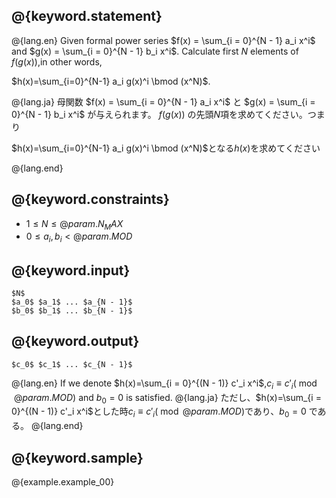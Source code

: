 ## @{keyword.statement}

@{lang.en}
Given formal power series $f(x) = \sum_{i = 0}^{N - 1} a_i x^i$ and $g(x) = \sum_{i = 0}^{N - 1} b_i x^i$.
Calculate first $N$ elements of $f(g(x))$,in other words,

$h(x)=\sum_{i=0}^{N-1} a_i g(x)^i \bmod (x^N)$.


@{lang.ja}
母関数 $f(x) = \sum_{i = 0}^{N - 1} a_i x^i$ と $g(x) = \sum_{i = 0}^{N - 1} b_i x^i$ が与えられます。
$f(g(x))$ の先頭$N$項を求めてください。つまり

$h(x)=\sum_{i=0}^{N-1} a_i g(x)^i \bmod (x^N)$となる$h(x)$を求めてください


@{lang.end}

## @{keyword.constraints}

- $1 \leq N \leq @{param.N_MAX}$
- $0 \leq a_i, b_i < @{param.MOD}$

## @{keyword.input}

```
$N$
$a_0$ $a_1$ ... $a_{N - 1}$
$b_0$ $b_1$ ... $b_{N - 1}$
```

## @{keyword.output}

```
$c_0$ $c_1$ ... $c_{N - 1}$
```

@{lang.en}
If we denote $h(x)=\sum_{i = 0}^{(N - 1)} c'_i x^i$,$c_i \equiv c'_i(\bmod{@{param.MOD}})$ and $b_0=0$ is satisfied.
@{lang.ja}
ただし、$h(x)=\sum_{i = 0}^{(N - 1)} c'_i x^i$とした時$c_i \equiv c'_i(\bmod @{param.MOD})$であり、$b_0=0$ である。
@{lang.end}

## @{keyword.sample}

@{example.example_00}
